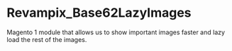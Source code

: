 # Revampix_Base62LazyImages
Magento 1 module that allows us to show important images faster and lazy load the rest of the images.
